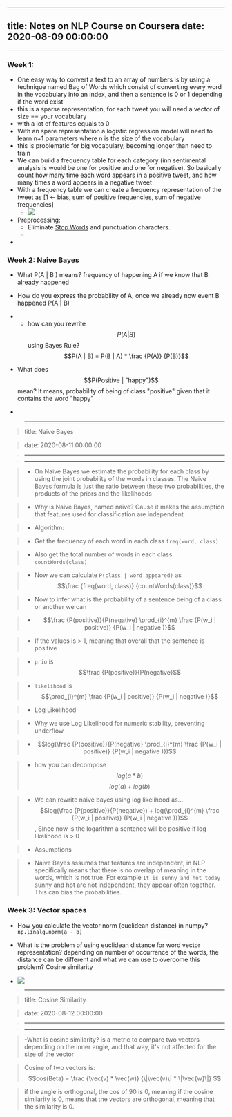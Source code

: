 
---
title: Notes on NLP Course on Coursera
date: 2020-08-09 00:00:00
---
---

### Week 1:
* One easy way to convert a text to an array of numbers is by using a technique named Bag of Words which consist of converting every word in the vocabulary into an index, and then a sentence is 0 or 1 depending if the word exist   
* this is a sparse representation, for each tweet you will need a vector of size == your vocabulary
* with a lot of features equals to 0
* With an spare representation a logistic regression model will need to learn n+1 parameters where n is the size of the vocabulary  
* this is problematic for big vocabulary, becoming longer than need to train
* We can build a frequency table for each category (inn sentimental analysis is would be one for positive and one for negative). So basically count how many time each word appears in a positive tweet, and how many times a word appears in a negative tweet
* With a frequency table we can create a frequency representation of the tweet as [1 <- bias, sum of positive frequencies, sum of negative frequencies]  
	* ![](<.././images/FrequencyTable.png>)
* Preprocessing:
	* Eliminate [Stop Words](../stop-words) and punctuation characters.
 	* 
* 

### Week 2: Naive Bayes
-  What P(A | B ) means?  frequency of happening A if we know that B already happened  
-   How do you express the probability of A, once we already now event B happened P(A | B)  
- 
	-  how can you rewrite $$P(A | B)$$ using Bayes Rule? $$P(A | B) = P(B | A) * \frac {P(A)} {P(B)}$$  
-  What does $$P(Positive | "happy")$$  mean? It means, probability of being of class "positive" given that it contains the word "happy"  

- > 

> ---

> title: Naive Bayes

> date: 2020-08-11 00:00:00

> ---

> ---

> 

> - On Naive Bayes we estimate the probability for each class by using the joint probability of the words in classes. The Naive Bayes formula is just the ratio between these two  probabilities, the products of the priors and the likelihoods

> -  Why is Naive Bayes, named naive? Cause it makes the assumption that features used for classification are independent  

> -  Algorithm:

> 	-  Get the frequency of each word in each class `freq(word, class)`

> 	-  Also get the total number of words in each class `countWords(class)`

> 	-  Now we can calculate `P(class | word appeared)` as $$\frac {freq(word, class)} {countWords(class)}$$

> 	-  Now to infer what is the probability of a sentence being of a class or another we can

> 	-   $$\frac {P(positive)}{P(negative} \prod_{i}^{m} \frac {P(w_i  | positive)} {P(w_i | negative )}$$

> 	-  If the values is > 1, meaning that overall that the sentence is positive

> 	-  `prio` is $$\frac {P(positive)}{P(negative}$$ 

> 	-  `likelihood` is $$\prod_{i}^{m} \frac {P(w_i  | positive)} {P(w_i | negative )}$$ 

> - Log Likelihood

> 	-  Why we use Log Likelihood for numeric stability, preventing underflow  

> 	-   $$log(\frac {P(positive)}{P(negative} \prod_{i}^{m} \frac {P(w_i  | positive)} {P(w_i | negative )})$$

> 	-  how you can decompose $$log(a * b)$$ $$log(a) + log(b)$$  

> -  We can rewrite naive bayes using log likelihood as... $$log(\frac {P(positive)}{P(negative}) + log(\prod_{i}^{m} \frac {P(w_i  | positive)} {P(w_i | negative )})$$, Since now is the logarithm a sentence will be positive if log likelihood is > 0

> -  Assumptions

> 	-  Naive Bayes assumes that features are independent, in NLP specifically means that there is no overlap of meaning in the words, which is not true. For example `It is sunny and hot today` sunny and hot are not independent, they appear often together. This can bias the probabilities.

### Week 3: Vector spaces
 - How you calculate the vector norm (euclidean distance) in numpy? `np.linalg.norm(a - b)`  
 
- What is the problem of using euclidean distance for word vector representation? depending on number of occurrence of the words, the distance can be different and what we can use to overcome this problem? Cosine similarity  
 
- ![](<.././images/Screenshot 2020-08-12 at 11.33.22.png>)
 
 > 

> ---

> title: Cosine Similarity

> date: 2020-08-12 00:00:00

> ---

> ---

> -What is cosine similarity? is a metric to compare two vectors depending on the inner angle, and that way, it's not affected for the size of the vector  

> 

> 

> Cosine of two vectors is: $$cos(Beta) = \frac {\vec(v) * \vec(w)} {\|\vec(v)\| * \|\vec{w}\|} $$  

> 

> 

> if the angle is orthogonal, the cos of 90 is 0, meaning if the cosine similarity is 0, means that the vectors are orthogonal, meaning that the similarity is 0.

 
 


